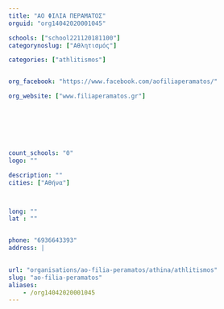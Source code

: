 ```yaml
---
title: "ΑΟ ΦΙΛΙΑ ΠΕΡΑΜΑΤΟΣ"
orguid: "org14042020001045"

schools: ["school221120181100"]
categorynoslug: ["Αθλητισμός"]

categories: ["athlitismos"]


org_facebook: "https://www.facebook.com/aofiliaperamatos/"

org_website: ["www.filiaperamatos.gr"]







count_schools: "0"
logo: ""

description: ""
cities: ["Αθήνα"]



long: ""
lat : ""


phone: "6936643393"
address: |
    

url: "organisations/ao-filia-peramatos/athina/athlitismos"
slug: "ao-filia-peramatos"
aliases:
    - /org14042020001045
---
```



